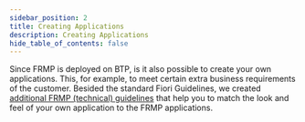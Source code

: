 ```yaml
---
sidebar_position: 2
title: Creating Applications
description: Creating Applications
hide_table_of_contents: false
---
```


Since FRMP is deployed on BTP, is it also possible to create your own applications. This, for example, to meet certain extra business requirements of the customer. Besided the standard Fiori Guidelines, we created [additional FRMP (technical) guidelines](https://flexso.pages.flexso.gitlab.host/flexso/flexso-research-management-package/TheLibrarian/documentation/docs/Implementation/applicationDevelopment) that help you to match the look and feel of your own application to the FRMP applications.